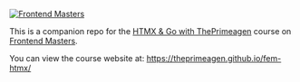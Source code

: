 [![Frontend Masters](https://static.frontendmasters.com/assets/brand/logos/full.png)](https://frontendmasters.com)

This is a companion repo for the [HTMX & Go with ThePrimeagen](https://frontendmasters.com/courses/htmx) course on [Frontend Masters](https://frontendmasters.com). 

You can view the course website at: https://theprimeagen.github.io/fem-htmx/
